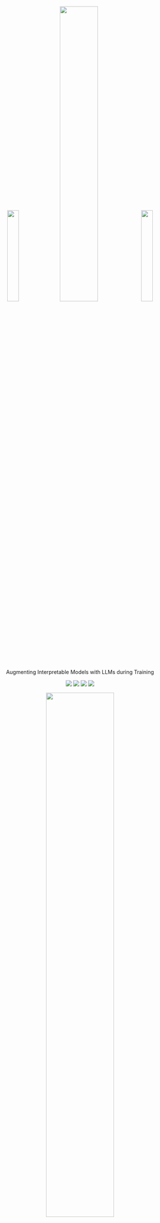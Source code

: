 <h1 align="center">   <img src="https://microsoft.github.io/augmented-interpretable-models/auggam_gif.gif" width="25%"><img src="https://microsoft.github.io/augmented-interpretable-models/logo.svg?sanitize=True&kill_cache=1" width="45%"> <img src="https://microsoft.github.io/augmented-interpretable-models/auggam_gif.gif" width="25%"></h1>
<p align="center"> Augmenting Interpretable Models with LLMs during Training
</p>

<p align="center">
  <img src="https://img.shields.io/badge/license-mit-blue.svg">
  <img src="https://img.shields.io/badge/python-3.6+-blue">
  <img src="https://img.shields.io/badge/pytorch-1.0+-blue">
  <img src="https://img.shields.io/pypi/v/imodelsx?color=green">  
</p>  

<p align="center">
  <img src="https://microsoft.github.io/augmented-interpretable-models/ovw.png" width="60%">
</p>  

This repo contains code to reproduce the experiments in [the Aug-imodels paper](https://arxiv.org/abs/2209.11799). For a simple scikit-learn interface to use Aug-imodels, use the [imodelsX library](https://github.com/csinva/imodelsX). Below is a quickstart example.

Installation: `pip install imodelsx`

```python
from imodelsx import AugGAMClassifier, AugTreeClassifier, AugGAMRegressor, AugTreeRegressor
import datasets
import numpy as np

# set up data
dset = datasets.load_dataset('rotten_tomatoes')['train']
dset = dset.select(np.random.choice(len(dset), size=300, replace=False))
dset_val = datasets.load_dataset('rotten_tomatoes')['validation']
dset_val = dset_val.select(np.random.choice(len(dset_val), size=300, replace=False))

# fit model
m = AugGAMClassifier(
    checkpoint='textattack/distilbert-base-uncased-rotten-tomatoes',
    ngrams=2, # use bigrams
)
m.fit(dset['text'], dset['label'])

# predict
preds = m.predict(dset_val['text'])
print('acc_val', np.mean(preds == dset_val['label']))

# interpret
print('Total ngram coefficients: ', len(m.coefs_dict_))
print('Most positive ngrams')
for k, v in sorted(m.coefs_dict_.items(), key=lambda item: item[1], reverse=True)[:8]:
    print('\t', k, round(v, 2))
print('Most negative ngrams')
for k, v in sorted(m.coefs_dict_.items(), key=lambda item: item[1])[:8]:
    print('\t', k, round(v, 2))
```



Reference:
```r
@misc{ch2022augmenting,
    title={Augmenting Interpretable Models with LLMs during Training},
    author={Chandan Singh and Armin Askari and Rich Caruana and Jianfeng Gao},
    year={2022},
    eprint={2209.11799},
    archivePrefix={arXiv},
    primaryClass={cs.AI}
}
```
